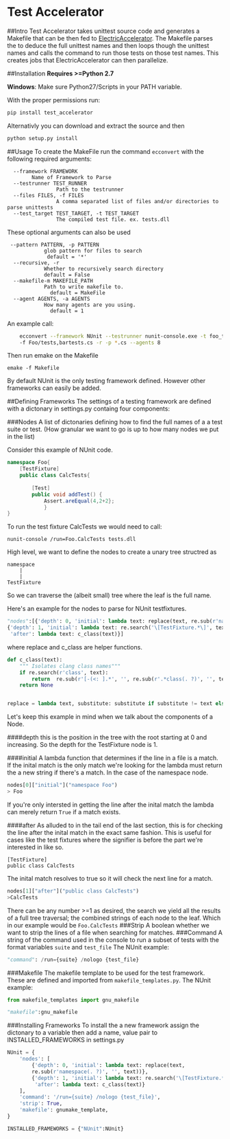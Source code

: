 # Test Accelerator


##Intro
Test Accelerator takes unittest source code and generates a Makefile that can be then fed to [ElectricAccelerator](http://electric-cloud.com/products/electricaccelerator/). The Makefile parses the to deduce the full unittest names and then loops though the unittest names and calls  the command to run those tests on those test names. This creates jobs that ElectricAccelerator can then parallelize.

##Installation
**Requires >=Python 2.7** 

**Windows**: Make sure Python27/Scripts in your PATH variable.

With the proper permissions run:
```bash
pip install test_accelerator
```

Alternativly you can download and extract the source and then
```bash
python setup.py install
```

 
##Usage
To create the MakeFile run the command  ```ecconvert``` with the following
required arguments:
```
  --framework FRAMEWORK				
  		Name of Framework to Parse
  --testrunner TEST_RUNNER			 
  				Path to the testrunner
  --files FILES, -f FILES			  
  				A comma separated list of files and/or directories to parse unittests
  --test_target TEST_TARGET, -t TEST_TARGET  	
  				The compiled test file. ex. tests.dll
```
These optional arguments can also be used
```
 --pattern PATTERN, -p PATTERN
 			glob pattern for files to search
             default = '*'
  --recursive, -r       
  			Whether to recursively search directory
  			default = False
  --makefile-m MAKEFILE_PATH
  			Path to write makefile to.
              default = MakeFile
  --agent AGENTS, -a AGENTS
  			How many agents are you using.
              default = 1

```
An example call:
```bash   
    ecconvert --framework NUnit --testrunner nunit-console.exe -t foo_tests.dll 
    -f Foo/tests,bartests.cs -r -p *.cs --agents 8
```
Then run emake on the Makefile
```
emake -f Makefile
```

By default NUnit is the only testing framework defined. However other frameworks can easily be added.

##Defining Frameworks
The settings of a testing framework are defined with a dictonary in settings.py  containg four components:


###Nodes
A list of dictonaries defining how to find the full names of a a test suite or test. (How granular we want to go is up to how many nodes we put in the list)

Consider this example of NUnit code.
```cs
namespace Foo{
	[TestFixture]
	public class CalcTests{
    
    	[Test]
        public void addTest() {
        	Assert.areEqual(4,2+2};
            }
}

```
To run the test fixture CalcTests we would need to call:
```
nunit-console /run=Foo.CalcTests tests.dll 
``` 

High level, we want to define the nodes to create a unary tree structred as
```
namespace
	|
    |
TestFixture
```
So we can traverse the (albeit small) tree where the leaf is the full name.

Here's an example for the nodes to parse for NUnit testfixtures.

```python
"nodes":[{'depth': 0, 'initial': lambda text: replace(text, re.sub(r'namespace(. ?)', '', text))}
{'depth': 1, 'initial': lambda text: re.search('\[TestFixture.*\]', text),
 'after': lambda text: c_class(text)}]
```
where replace and c_class are helper functions.
```python
def c_class(text):
	""" Isolates clang class names"""
    if re.search(r'class', text):
        return  re.sub(r'[-(<: ].*', '', re.sub(r'.*class(. ?)', '', text))
    return None


replace = lambda text, substitute: substitute if substitute != text else None

```

Let's keep this example in mind when we talk about the components of a Node.


####depth
this is the position in the tree with the root starting at 0 and increasing.
So the depth for the TestFixture node is 1.

####initial
A lambda function that determines if the line in a file is a match. 
If the inital match is the only match we're looking for the lambda must 
return the a new string if there's a match.
In the case of the namespace node.
```python
nodes[0]["initial"]("namespace Foo")
> Foo
```
If you're only intersted in getting the line after the inital match
the lambda can merely return ``True`` if a match exists.

####after
As alluded to in the tail end of the last section, this is for checking the line after the inital match in the exact same fashion.
This is useful for cases like the test fixtures where the signifier is before the part we're interested in like so.
```
[TestFixture]
public class CalcTests
```
The inital match resolves to true so it will check the next line for a match.
```python
nodes[1]["after"]("public class CalcTests")
>CalcTests
```

There can be any number >=1 as desired, the search we yield all the results of a full tree traversal; the combined strings of each node to the leaf.
Which in our example would be ```Foo.CalcTests```
###Strip
A boolean whether we want to strip the lines of a file when searching for matches.
###Command
A string of the command used in the console to run a subset of tests with 
the format variables ```suite``` and ```test_file```
The NUnit example:
```python
"command": /run={suite} /nologo {test_file}
```
###Makefile
The makefile template to be used for the test framework. These are defined and imported from ``makefile_templates.py``. The NUnit example:
```python
from makefile_templates import gnu_makefile

"makefile":gnu_makefile
```
###Installing Frameworks
To install the a new framework assign the dictonary to a variable then add a name, value pair to INSTALLED_FRAMEWORKS in settings.py
```python
NUnit = {
    'nodes': [
        {'depth': 0, 'initial': lambda text: replace(text, 
        re.sub(r'namespace(. ?)', '', text))},
        {'depth': 1, 'initial': lambda text: re.search('\[TestFixture.*\]', text),
         'after': lambda text: c_class(text)}
    ],
    'command': '/run={suite} /nologo {test_file}',
    'strip': True,
    'makefile': gnumake_template,
}

INSTALLED_FRAMEWORKS = {"NUnit":NUnit}

```

